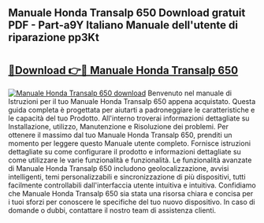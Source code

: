 ## Manuale Honda Transalp 650 Download gratuit PDF - Part-a9Y Italiano Manuale dell'utente di riparazione pp3Kt

# <h2><a href="http://dfafl5.blite.top/?on=Manuale+Honda+Transalp+650">🔗Download 👉🔴 Manuale Honda Transalp 650</a></h2>

[![Manuale Honda Transalp 650 download](https://i.imgur.com/lujVjoI.png)](http://dfafl5.blite.top/?on=Manuale+Honda+Transalp+650)
Benvenuto nel manuale di Istruzioni per il tuo Manuale Honda Transalp 650 appena acquistato. Questa guida completa è progettata per aiutarti a padroneggiare le caratteristiche e le capacità del tuo Prodotto. All'interno troverai informazioni dettagliate su Installazione, utilizzo, Manutenzione e Risoluzione dei problemi. Per ottenere il massimo dal tuo Manuale Honda Transalp 650, prenditi un momento per leggere questo Manuale utente completo. Fornisce istruzioni dettagliate su come configurare il prodotto e informazioni dettagliate su come utilizzare le varie funzionalità e funzionalità. Le funzionalità avanzate di Manuale Honda Transalp 650 includono geolocalizzazione, avvisi intelligenti, temi personalizzabili e sincronizzazione di più dispositivi, tutti facilmente controllabili dall'interfaccia utente intuitiva e intuitiva. Confidiamo che Manuale Honda Transalp 650 sia stata una risorsa chiara e concisa per i tuoi sforzi per conoscere le specifiche del tuo nuovo dispositivo. In caso di domande o dubbi, contattare il nostro team di assistenza clienti.
